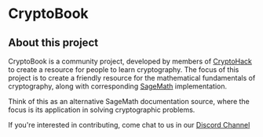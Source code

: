 # CryptoBook

## About this project

CryptoBook is a community project, developed by members of [CryptoHack](https://cryptohack.org) to create a resource for people to learn cryptography. The focus of this project is to create a friendly resource for the mathematical fundamentals of cryptography, along with corresponding [SageMath](https://www.sagemath.org) implementation.

Think of this as an alternative SageMath documentation source, where the focus is its application in solving cryptographic problems.

If you're interested in contributing, come chat to us in our [Discord Channel](https://discord.gg/eJaJ3xC)



